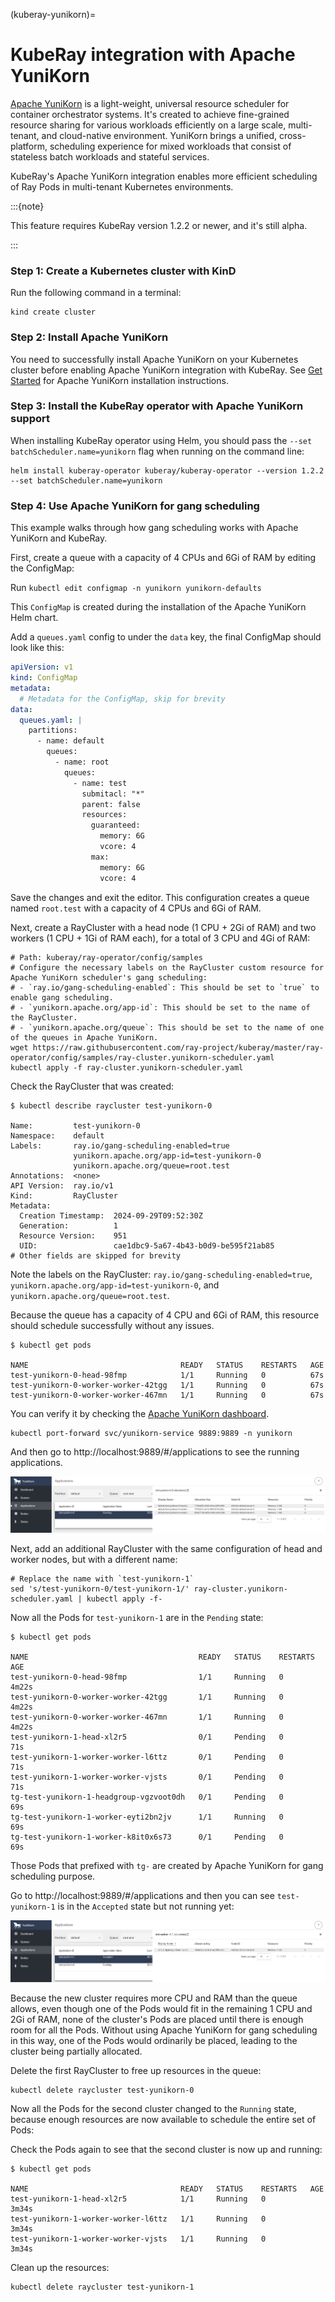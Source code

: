 (kuberay-yunikorn)=

# KubeRay integration with Apache YuniKorn

[Apache YuniKorn](https://yunikorn.apache.org/) is a light-weight, universal resource scheduler for container orchestrator systems. It's created to achieve fine-grained resource sharing for various workloads efficiently on a large scale, multi-tenant, and cloud-native environment. YuniKorn brings a unified, cross-platform, scheduling experience for mixed workloads that consist of stateless batch workloads and stateful services.

KubeRay's Apache YuniKorn integration enables more efficient scheduling of Ray Pods in multi-tenant Kubernetes environments.

:::{note}

This feature requires KubeRay version 1.2.2 or newer, and it's still alpha.

:::

### Step 1: Create a Kubernetes cluster with KinD
Run the following command in a terminal:

```shell
kind create cluster
```

### Step 2: Install Apache YuniKorn

You need to successfully install Apache YuniKorn on your Kubernetes cluster before enabling Apache YuniKorn integration with KubeRay.
See [Get Started](https://yunikorn.apache.org/docs/) for Apache YuniKorn installation instructions.

### Step 3: Install the KubeRay operator with Apache YuniKorn support

When installing KubeRay operator using Helm, you should pass the `--set batchScheduler.name=yunikorn` flag when running on the command line:

```shell
helm install kuberay-operator kuberay/kuberay-operator --version 1.2.2 --set batchScheduler.name=yunikorn
```

### Step 4: Use Apache YuniKorn for gang scheduling

This example walks through how gang scheduling works with Apache YuniKorn and KubeRay.

First, create a queue with a capacity of 4 CPUs and 6Gi of RAM by editing the ConfigMap:

Run `kubectl edit configmap -n yunikorn yunikorn-defaults`

This `ConfigMap` is created during the installation of the Apache YuniKorn Helm chart.

Add a `queues.yaml` config to under the `data` key, the final ConfigMap should look like this:

```yaml
apiVersion: v1
kind: ConfigMap
metadata:
  # Metadata for the ConfigMap, skip for brevity
data:
  queues.yaml: |
    partitions:
      - name: default
        queues:
          - name: root
            queues:
              - name: test
                submitacl: "*"
                parent: false
                resources:
                  guaranteed:
                    memory: 6G
                    vcore: 4
                  max:
                    memory: 6G
                    vcore: 4
```

Save the changes and exit the editor. This configuration creates a queue named `root.test` with a capacity of 4 CPUs and 6Gi of RAM.

Next, create a RayCluster with a head node (1 CPU + 2Gi of RAM) and two workers (1 CPU + 1Gi of RAM each), for a total of 3 CPU and 4Gi of RAM:

```shell
# Path: kuberay/ray-operator/config/samples
# Configure the necessary labels on the RayCluster custom resource for Apache YuniKorn scheduler's gang scheduling:
# - `ray.io/gang-scheduling-enabled`: This should be set to `true` to enable gang scheduling.
# - `yunikorn.apache.org/app-id`: This should be set to the name of the RayCluster.
# - `yunikorn.apache.org/queue`: This should be set to the name of one of the queues in Apache YuniKorn.
wget https://raw.githubusercontent.com/ray-project/kuberay/master/ray-operator/config/samples/ray-cluster.yunikorn-scheduler.yaml
kubectl apply -f ray-cluster.yunikorn-scheduler.yaml
```

Check the RayCluster that was created:

```shell
$ kubectl describe raycluster test-yunikorn-0

Name:         test-yunikorn-0
Namespace:    default
Labels:       ray.io/gang-scheduling-enabled=true
              yunikorn.apache.org/app-id=test-yunikorn-0
              yunikorn.apache.org/queue=root.test
Annotations:  <none>
API Version:  ray.io/v1
Kind:         RayCluster
Metadata:
  Creation Timestamp:  2024-09-29T09:52:30Z
  Generation:          1
  Resource Version:    951
  UID:                 cae1dbc9-5a67-4b43-b0d9-be595f21ab85
# Other fields are skipped for brevity
````

Note the labels on the RayCluster: `ray.io/gang-scheduling-enabled=true`, `yunikorn.apache.org/app-id=test-yunikorn-0`, and `yunikorn.apache.org/queue=root.test`.

Because the queue has a capacity of 4 CPU and 6Gi of RAM, this resource should schedule successfully without any issues.

```shell
$ kubectl get pods

NAME                                  READY   STATUS    RESTARTS   AGE
test-yunikorn-0-head-98fmp            1/1     Running   0          67s
test-yunikorn-0-worker-worker-42tgg   1/1     Running   0          67s
test-yunikorn-0-worker-worker-467mn   1/1     Running   0          67s
```

You can verify it by checking the [Apache YuniKorn dashboard](https://yunikorn.apache.org/docs/#access-the-web-ui).

```shell
kubectl port-forward svc/yunikorn-service 9889:9889 -n yunikorn
```

And then go to http://localhost:9889/#/applications to see the running applications.

![Apache YuniKorn dashboard](../images/yunikorn-dashboard-apps-running.png)

Next, add an additional RayCluster with the same configuration of head and worker nodes, but with a different name:

```shell
# Replace the name with `test-yunikorn-1`
sed 's/test-yunikorn-0/test-yunikorn-1/' ray-cluster.yunikorn-scheduler.yaml | kubectl apply -f-
```

Now all the Pods for `test-yunikorn-1` are in the `Pending` state:

```shell
$ kubectl get pods

NAME                                      READY   STATUS    RESTARTS   AGE
test-yunikorn-0-head-98fmp                1/1     Running   0          4m22s
test-yunikorn-0-worker-worker-42tgg       1/1     Running   0          4m22s
test-yunikorn-0-worker-worker-467mn       1/1     Running   0          4m22s
test-yunikorn-1-head-xl2r5                0/1     Pending   0          71s
test-yunikorn-1-worker-worker-l6ttz       0/1     Pending   0          71s
test-yunikorn-1-worker-worker-vjsts       0/1     Pending   0          71s
tg-test-yunikorn-1-headgroup-vgzvoot0dh   0/1     Pending   0          69s
tg-test-yunikorn-1-worker-eyti2bn2jv      1/1     Running   0          69s
tg-test-yunikorn-1-worker-k8it0x6s73      0/1     Pending   0          69s
```

Those Pods that prefixed with `tg-` are created by Apache YuniKorn for gang scheduling purpose.

Go to http://localhost:9889/#/applications and then you can see `test-yunikorn-1` is in the `Accepted` state but not running yet:

![Apache YuniKorn dashboard](../images/yunikorn-dashboard-apps-pending.png)

Because the new cluster requires more CPU and RAM than the queue allows, even though one of the Pods would fit in the remaining 1 CPU and 2Gi of RAM, none of the cluster's Pods are placed until there is enough room for all the Pods. Without using Apache YuniKorn for gang scheduling in this way, one of the Pods would ordinarily be placed, leading to the cluster being partially allocated.

Delete the first RayCluster to free up resources in the queue:

```shell
kubectl delete raycluster test-yunikorn-0
```

Now all the Pods for the second cluster changed to the `Running` state, because enough resources are now available to schedule the entire set of Pods:

Check the Pods again to see that the second cluster is now up and running:

```shell
$ kubectl get pods

NAME                                  READY   STATUS    RESTARTS   AGE
test-yunikorn-1-head-xl2r5            1/1     Running   0          3m34s
test-yunikorn-1-worker-worker-l6ttz   1/1     Running   0          3m34s
test-yunikorn-1-worker-worker-vjsts   1/1     Running   0          3m34s
```

Clean up the resources:

```shell
kubectl delete raycluster test-yunikorn-1
```
